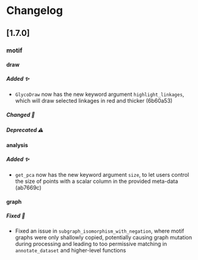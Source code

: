 # Changelog

## [1.7.0]

### motif
#### draw
##### Added ✨
- `GlycoDraw` now has the new keyword argument `highlight_linkages`, which will draw selected linkages in red and thicker (6b60a53)

##### Changed 🔄

##### Deprecated ⚠️

#### analysis
##### Added ✨
- `get_pca` now has the new keyword argument `size`, to let users control the size of points with a scalar column in the provided meta-data (ab7669c)

#### graph
##### Fixed 🐛
- Fixed an issue in `subgraph_isomorphism_with_negation`, where motif graphs were only shallowly copied, potentially causing graph mutation during processing and leading to too permissive matching in `annotate_dataset` and higher-level functions